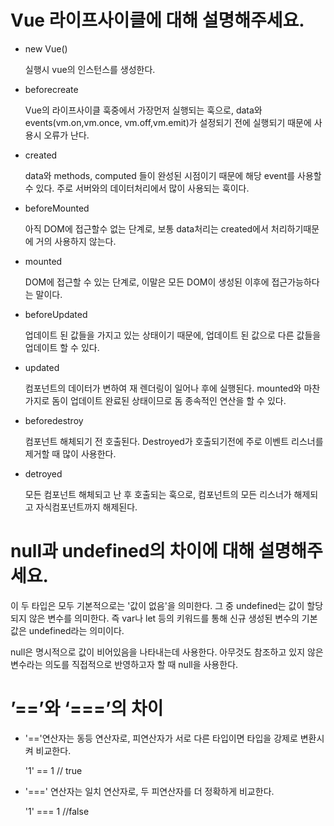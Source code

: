 # Vue 라이프사이클에 대해 설명해주세요.

- new Vue()

  실행시 vue의 인스턴스를 생성한다.

- beforecreate

  Vue의 라이프사이클 훅중에서 가장먼저 실행되는 훅으로, data와 events(vm.on,vm.once, vm.off,vm.emit)가 설정되기 전에 실행되기 때문에 사용시 오류가 난다.

- created

  data와 methods, computed 들이 완성된 시점이기 때문에 해당 event를 사용할 수 있다. 주로 서버와의 데이터처리에서 많이 사용되는 훅이다.

- beforeMounted

  아직 DOM에 접근할수 없는 단계로, 보통 data처리는 created에서 처리하기때문에 거의 사용하지 않는다.

- mounted

  DOM에 접근할 수 있는 단계로, 이말은 모든 DOM이 생성된 이후에 접근가능하다는 말이다.

- beforeUpdated

  업데이트 된 값들을 가지고 있는 상태이기 때문에, 업데이트 된 값으로 다른 값들을 업데이트 할 수 있다.

- updated

  컴포넌트의 데이터가 변하여 재 렌더링이 일어나 후에 실행된다. mounted와 마찬가지로 돔이 업데이트 완료된 상태이므로 돔 종속적인 연산을 할 수 있다.

- beforedestroy

  컴포넌트 해체되기 전 호출된다. Destroyed가 호출되기전에 주로 이벤트 리스너를 제거할 때 많이 사용한다.

- detroyed

  모든 컴포넌트 해체되고 난 후 호출되는 훅으로, 컴포넌트의 모든 리스너가 해제되고 자식컴포넌트까지 해제된다.

# null과 undefined의 차이에 대해 설명해주세요.

이 두 타입은 모두 기본적으로는 '값이 없음'을 의미한다. 그 중 undefined는 값이 할당되지 않은 변수를 의미한다. 즉 var나 let 등의 키워드를 통해 신규 생성된 변수의 기본값은 undefined라는 의미이다.

null은 명시적으로 값이 비어있음을 나타내는데 사용한다. 아무것도 참조하고 있지 않은 변수라는 의도를 직접적으로 반영하고자 할 때 null을 사용한다.

# ’==’와 ‘===’의 차이

- '=='연산자는 동등 연산자로, 피연산자가 서로 다른 타입이면 타입을 강제로 변환시켜 비교한다.

  '1' == 1 // true

- '===' 연산자는 일치 연산자로, 두 피연산자를 더 정확하게 비교한다.

  '1' === 1 //false
